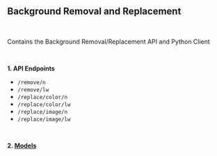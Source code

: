 ## **Background Removal and Replacement**<br>

<br>

Contains the Background Removal/Replacement API and Python Client

<br>

**1. API Endpoints**

- `/remove/n` 
- `/remove/lw`
- `/replace/color/n`
- `/replace/color/lw`
- `/replace/image/n`
- `/replace/image/lw`

<br>

**2. [Models](https://drive.google.com/drive/folders/1E0ajrRu4jnEZCxgCsEcAip-5mAL9H55_?usp=drive_link)**
